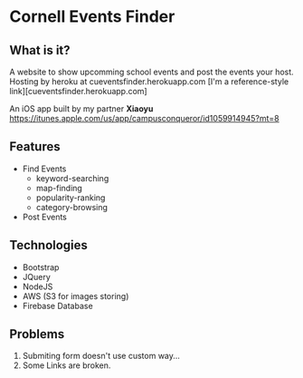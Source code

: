 # Cornell Events Finder

## What is it?

A website to show upcomming school events and post the events your host. 
Hosting by heroku at cueventsfinder.herokuapp.com [I'm a reference-style link][cueventsfinder.herokuapp.com]

An iOS app built by my partner **Xiaoyu** https://itunes.apple.com/us/app/campusconqueror/id1059914945?mt=8

## Features
- Find Events
  - keyword-searching
  - map-finding
  - popularity-ranking
  - category-browsing
- Post Events

## Technologies

- Bootstrap
- JQuery
- NodeJS
- AWS (S3 for images storing)
- Firebase Database

## Problems
1. Submiting form doesn't use custom way...
2. Some Links are broken. 

